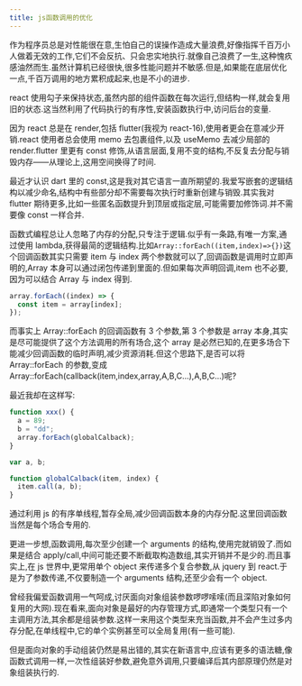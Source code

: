```yaml
---
title: js函数调用的优化
---
```


作为程序员总是对性能很在意,生怕自己的误操作造成大量浪费,好像指挥千百万小人做着无效的工作,它们不会反抗、只会忠实地执行.就像自己浪费了一生,这种愧疚感油然而生.虽然计算机已经很快,很多性能问题并不敏感.但是,如果能在底层优化一点,千百万调用的地方累积成起来,也是不小的进步.

react 使用勾子来保持状态,虽然内部的组件函数在每次运行,但结构一样,就会复用旧的状态.这当然利用了代码执行的有序性,安装函数执行中,访问后台的变量.

因为 react 总是在 render,包括 flutter(我视为 react-16),使用者更会在意减少开销.react 使用者总会使用 memo 去包裹组件,以及 useMemo 去减少局部的 render.flutter 里更有 const 修饰,从语言层面,复用不变的结构,不反复去分配与销毁内存——从理论上,这用空间换得了时间.

最近才认识 dart 里的 const,这是我对其它语言一直所期望的.我爱写嵌套的逻辑结构以减少命名,结构中有些部分却不需要每次执行时重新创建与销毁.其实我对 flutter 期待更多,比如一些匿名函数提升到顶层或指定层,可能需要加修饰词.并不需要像 const 一样合并.

函数式编程总让人忽略了内存的分配,只专注于逻辑.似乎有一条路,有唯一方案,通过使用 lambda,获得最简的逻辑结构.比如`Array::forEach((item,index)=>{})`这个回调函数其实只需要 item 与 index 两个参数就可以了,回调函数是调用时立即声明的,Array 本身可以通过闭包传递到里面的.但如果每次声明回调,item 也不必要,因为可以结合 Array 与 index 得到.

```js
array.forEach((index) => {
  const item = array[index];
});
```

而事实上 Array::forEach 的回调函数有 3 个参数,第 3 个参数是 array 本身,其实是尽可能提供了这个方法调用的所有场合,这个 array 是必然已知的,在更多场合下能减少回调函数的临时声明,减少资源消耗.但这个思路下,是否可以将 Array::forEach 的参数,变成 Array::forEach(callback(item,index,array,A,B,C...),A,B,C...)呢?

最近我却在这样写:

```js
function xxx() {
  a = 89;
  b = "dd";
  array.forEach(globalCalback);
}

var a, b;

function globalCalback(item, index) {
  item.call(a, b);
}
```

通过利用 js 的有序单线程,暂存全局,减少回调函数本身的内存分配.这里回调函数当然是每个场合专用的.

更进一步想,函数调用,每次至少创建一个 arguments 的结构,使用完就销毁了.而如果是结合 apply/call,中间可能还要不断截取构造数组,其实开销并不是少的.而且事实上,在 js 世界中,更常用单个 object 来传递多个复合参数,从 jquery 到 react.于是为了参数传递,不仅要制造一个 arguments 结构,还至少会有一个 object.

曾经我偏爱函数调用一气呵成,讨厌面向对象组装参数啰啰嗦嗦(而且深陷对象如何复用的大网).现在看来,面向对象是最好的内存管理方式,即通常一个类型只有一个主调用方法,其余都是组装参数.这样一来用这个类型来充当函数,并不会产生过多内存分配,在单线程中,它的单个实例甚至可以全局复用(有一些可能).

但是面向对象的手动组装仍然是易出错的,其实在新语言中,应该有更多的语法糖,像函数式调用一样,一次性组装好参数,避免意外调用,只要编译后其内部原理仍然是对象组装执行的.
